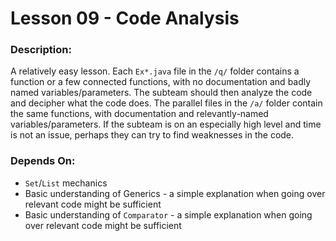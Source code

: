 # Lesson 09 - Code Analysis

### Description:
A relatively easy lesson. Each `Ex*.java` file in the `/q/` folder contains a function or a few connected functions, with no documentation and badly named variables/parameters. 
The subteam should then analyze the code and decipher what the code does. 
The parallel files in the `/a/` folder contain the same functions, with documentation and relevantly-named variables/parameters.
If the subteam is on an especially high level and time is not an issue, perhaps they can try to find weaknesses in the code.

### Depends On:
  - `Set`/`List` mechanics
  - Basic understanding of Generics - a simple explanation when going over relevant code might be sufficient
  - Basic understanding of `Comparator` - a simple explanation when going over relevant code might be sufficient

